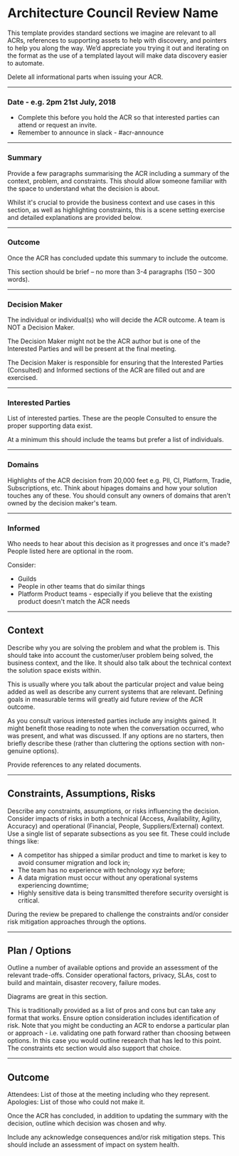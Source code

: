 # Architecture Council Review Name

This template provides standard sections we imagine are relevant to all ACRs, references to supporting assets to help with discovery, and pointers to help you along the way. We’d appreciate you trying it out and iterating on the format as the use of a templated layout will make data discovery easier to automate.

Delete all informational parts when issuing your ACR.

---
### Date - e.g. 2pm 21st July, 2018 

- Complete this before you hold the ACR so that interested parties can attend or request an invite.
- Remember to announce in slack - #acr-announce

---
### Summary

Provide a few paragraphs summarising the ACR including a summary of the context, problem, and constraints. This should allow someone familiar with the space to understand what the decision is about.

Whilst it's crucial to provide the business context and use cases in this section, as well as highlighting constraints, this is a scene setting exercise and detailed explanations are provided below. 

---
### Outcome

Once the ACR has concluded update this summary to include the outcome.

This section should be brief – no more than 3-4 paragraphs (150 – 300 words).

---
### Decision Maker

The individual or individual(s) who will decide the ACR outcome. A team is NOT a Decision Maker.

The Decision Maker might not be the ACR author but is one of the Interested Parties and will be present at the final meeting.

The Decision Maker is responsible for ensuring that the Interested Parties (Consulted) and Informed sections of the ACR are filled out and are exercised.

---
### Interested Parties

List of interested parties. These are the people Consulted to ensure the proper supporting data exist.

At a minimum this should include the teams but prefer a list of individuals.

---
### Domains

Highlights of the ACR decision from 20,000 feet e.g. PII, CI, Platform, Tradie, Subscriptions, etc. Think about hipages domains and how your solution touches any of these. You should consult any owners of domains that aren't owned by the decision maker's team. 

---
### Informed

Who needs to hear about this decision as it progresses and once it's made? People listed here are optional in the room.

Consider:

- Guilds
- People in other teams that do similar things
- Platform Product teams - especially if you believe that the existing product doesn't match the ACR needs

---
## Context

Describe why you are solving the problem and what the problem is. This should take into account the customer/user problem being solved, the business context, and the like. It should also talk about the technical context the solution space exists within.

This is usually where you talk about the particular project and value being added as well as describe any current systems that are relevant. Defining goals in measurable terms will greatly aid future review of the ACR outcome.

As you consult various interested parties include any insights gained. It might benefit those reading to note when the conversation occurred, who was present, and what was discussed. If any options are no starters, then briefly describe these (rather than cluttering the options section with non-genuine options).

Provide references to any related documents.

---
## Constraints, Assumptions, Risks

Describe any constraints, assumptions, or risks influencing the decision. Consider impacts of risks in both a technical (Access, Availability, Agility, Accuracy) and operational (Financial, People, Suppliers/External) context. Use a single list of separate subsections as you see fit. These could include things like:

- A competitor has shipped a similar product and time to market is key to avoid consumer migration and lock in;
- The team has no experience with technology xyz before;
- A data migration must occur without any operational systems experiencing downtime;
- Highly sensitive data is being transmitted therefore security oversight is critical.

During the review be prepared to challenge the constraints and/or consider risk mitigation approaches through the options.

---
## Plan / Options

Outline a number of available options and provide an assessment of the relevant trade-offs. Consider operational factors, privacy, SLAs, cost to build and maintain, disaster recovery, failure modes.

Diagrams are great in this section.

This is traditionally provided as a list of pros and cons but can take any format that works. Ensure option consideration includes identification of risk. 
Note that you might be conducting an ACR to endorse a particular plan or approach - i.e. validating one path forward rather than choosing between options. In this case you would outline research that has led to this point.  The constraints etc section would also support that choice.

---
## Outcome

Attendees: List of those at the meeting including who they represent.
Apologies: List of those who could not make it.

Once the ACR has concluded, in addition to updating the summary with the decision, outline which decision was chosen and why.

Include any acknowledge consequences and/or risk mitigation steps. This should include an assessment of impact on system health.

